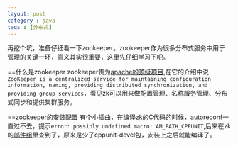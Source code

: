 ```yaml
---
layout: post
category : java
tags : [分布式]
---
```

再挖个坑，准备仔细看一下zookeeper。zookeeper作为很多分布式服务中用于管理的关键一环，意义其实很重要，这里先仔细学习下吧。


==什么是zookeeper
zookeeper贵为[apache的顶级项目](http://zookeeper.apache.org/),在它的介绍中说`ZooKeeper is a centralized service for maintaining configuration information, naming, providing distributed synchronization, and providing group services`，看见zk可以用来做配置管理、名称服务管理、分布式同步和提供集群服务。


==zookeeper的安装配置
有个小插曲，在编译zk的C代码的时候，autoreconf一直过不去，提示` error: possibly undefined macro: AM_PATH_CPPUNIT `,后来在zk的[邮件组](http://zookeeper-user.578899.n2.nabble.com/AM-PATH-CPPUNIT-not-found-in-library-when-doing-autoreconf-and-or-configure-td3628553.html)里查到了，原来是少了cppunit-devel包，安装上之后就能编译了。
